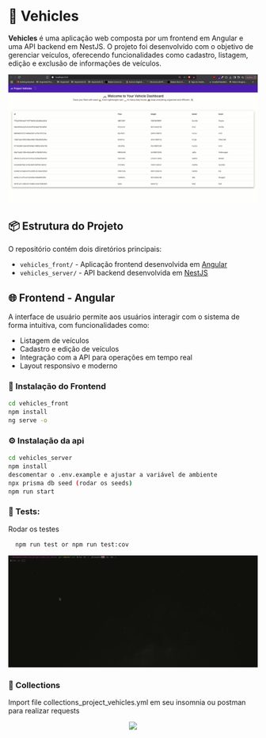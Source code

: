 # 🚗 Vehicles

**Vehicles** é uma aplicação web composta por um frontend em Angular e uma API backend em NestJS. O projeto foi desenvolvido com o objetivo de gerenciar veículos, oferecendo funcionalidades como cadastro, listagem, edição e exclusão de informações de veículos.

<div align="center" >
  <img src="./front.gif">
</div>

## 📦 Estrutura do Projeto

O repositório contém dois diretórios principais:

- `vehicles_front/` - Aplicação frontend desenvolvida em [Angular](https://angular.io/)
- `vehicles_server/` - API backend desenvolvida em [NestJS](https://nestjs.com/)

## 🌐 Frontend - Angular

A interface de usuário permite aos usuários interagir com o sistema de forma intuitiva, com funcionalidades como:

- Listagem de veículos
- Cadastro e edição de veículos
- Integração com a API para operações em tempo real
- Layout responsivo e moderno

### 📁 Instalação do Frontend

```bash
cd vehicles_front
npm install
ng serve -o
```

### ⚙️ Instalação da api

```bash
cd vehicles_server
npm install
descomentar o .env.example e ajustar a variável de ambiente
npx prisma db seed (rodar os seeds)
npm run start
```

### 🧪 Tests:

Rodar os testes

```bash
  npm run test or npm run test:cov
```

<div align="center" >
  <img src="./test.gif">
</div>


### 🧳 Collections

Import file collections_project_vehicles.yml em seu insomnia ou postman para realizar requests

<div align="center" >
  <img src="./collection.gif">
</div>